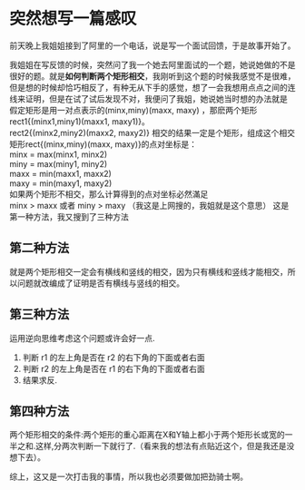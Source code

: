 # 突然想写一篇感叹
前天晚上我姐姐接到了阿里的一个电话，说是写一个面试回馈，于是故事开始了。
   
 我姐姐在写反馈的时候，突然问了我一个她去阿里面试的一个题，她说她做的不是很好的题。就是**如何判断两个矩形相交**，我刚听到这个题的时候我感觉不是很难，但是想的时候却恰巧相反了，有种无从下手的感觉，想了一会我想用点点之间的连线来证明，但是在试了试后发现不对，我便问了我姐，她说她当时想的办法就是
 假定矩形是用一对点表示的(minx,miny)(maxx,   maxy) ，那麽两个矩形rect1{(minx1,miny1)(maxx1,   maxy1)}。       
 rect2{(minx2,miny2)(maxx2,   maxy2)}   相交的结果一定是个矩形，组成这个相交矩形rect{(minx,miny)(maxx, maxy)}的点对坐标是：   
  minx   =   max(minx1,   minx2)   
  miny   =   max(miny1,   miny2)   
    maxx   =   min(maxx1,   maxx2)   
    maxy   =   min(maxy1,   maxy2)   
 如果两个矩形不相交，那么计算得到的点对坐标必然滿足   
  minx   >   maxx   或者     miny   >   maxy   （我这是上网搜的，我姐就是这个意思）
  这是第一种方法，我又搜到了三种方法
  
## 第二种方法
  就是两个矩形相交一定会有横线和竖线的相交，因为只有横线和竖线才能相交，所以问题就改编成了证明是否有横线与竖线的相交。
    
## 第三种方法
  运用逆向思维考虑这个问题或许会好一点.
1. 判断 r1 的左上角是否在 r2 的右下角的下面或者右面
2. 判断 r2 的左上角是否在 r1 的右下角的下面或者右面
3. 结果求反.

## 第四种方法
两个矩形相交的条件:两个矩形的重心距离在X和Y轴上都小于两个矩形长或宽的一半之和.这样,分两次判断一下就行了.（看来我的想法有点贴近这个，但是我还是没想下去）。

  综上，这又是一次打击我的事情，所以我也必须要做加把劲骑士啊。
